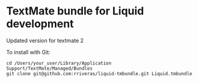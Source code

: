 # TextMate bundle for Liquid development

Updated version for textmate 2

To install with Git:

    cd /Users/your_user/Library/Application Support/TextMate/Managed/Bundles 
    git clone git@github.com:rriveras/liquid-tmbundle.git Liquid.tmbundle

